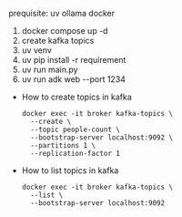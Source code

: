 prequisite:
uv
ollama
docker

1. docker compose up -d
2. create kafka topics
3. uv venv
4. uv pip install -r requirement
5. uv run main.py
6. uv run adk web --port 1234


- How to create topics in kafka

  ```
  docker exec -it broker kafka-topics \
    --create \
    --topic people-count \
    --bootstrap-server localhost:9092 \
    --partitions 1 \
    --replication-factor 1
  
  ```

- How to list topics in kafka
  ```
  docker exec -it broker kafka-topics \
    --list \
    --bootstrap-server localhost:9092
  
  ```
